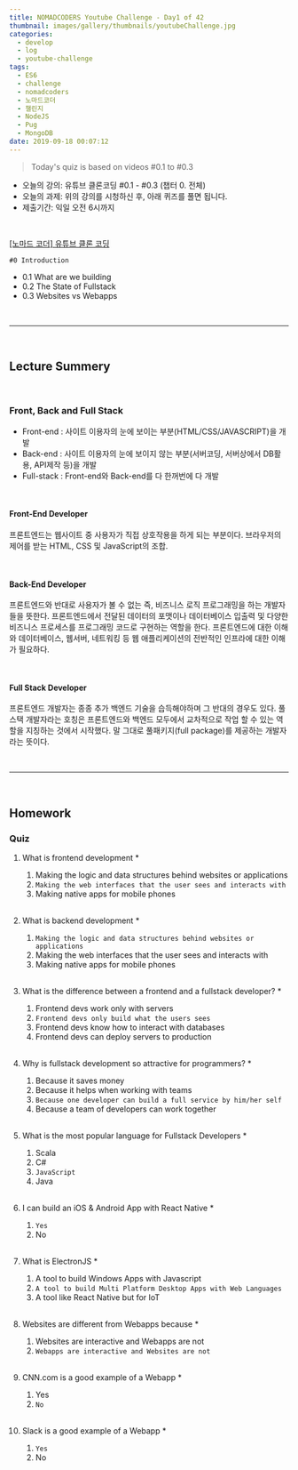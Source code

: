 ```yaml
---
title: NOMADCODERS Youtube Challenge - Day1 of 42
thumbnail: images/gallery/thumbnails/youtubeChallenge.jpg
categories:
  - develop
  - log
  - youtube-challenge
tags:
  - ES6
  - challenge
  - nomadcoders
  - 노마드코더
  - 챌린지
  - NodeJS
  - Pug
  - MongoDB
date: 2019-09-18 00:07:12
---
```



> Today's quiz is based on videos #0.1 to #0.3 

- 오늘의 강의: 유튜브 클론코딩 #0.1 - #0.3 (챕터 0. 전체)
- 오늘의 과제: 위의 강의를 시청하신 후, 아래 퀴즈를 풀면 됩니다.  
- 제출기간: 익일 오전 6시까지

<br/>

[[노마드 코더] 유튜브 클론 코딩](https://academy.nomadcoders.co/courses/enrolled/435438)

`#0 Introduction`
- 0.1 What are we building 
- 0.2 The State of Fullstack 
- 0.3 Websites vs Webapps 

<br/>
<!-- more -->

---

<br/>

## Lecture Summery

<br/>

### Front, Back and Full Stack
- Front-end : 사이트 이용자의 눈에 보이는 부분(HTML/CSS/JAVASCRIPT)을 개발
- Back-end : 사이트 이용자의 눈에 보이지 않는 부분(서버코딩, 서버상에서 DB활용, API제작 등)을 개발
- Full-stack : Front-end와 Back-end를 다 한꺼번에 다 개발

<br/>

#### Front-End Developer
프론트엔드는 웹사이트 중 사용자가 직접 상호작용을 하게 되는 부분이다. 
브라우저의 제어를 받는 HTML, CSS 및 JavaScript의 조합.

<br/>

#### Back-End Developer
프론트엔드와 반대로 사용자가 볼 수 없는 즉, 비즈니스 로직 프로그래밍을 하는 개발자들을 뜻한다. 
프론트엔드에서 전달된 데이터의 포맷이나 데이터베이스 입출력 및 다양한 비즈니스 프로세스를 프로그래밍 코드로 구현하는 역할을 한다. 
프론트엔드에 대한 이해와 데이터베이스, 웹서버, 네트워킹 등 웹 애플리케이션의 전반적인 인프라에 대한 이해가 필요하다.

<br/>

#### Full Stack Developer
프론트엔드 개발자는 종종 추가 백엔드 기술을 습득해야하며 그 반대의 경우도 있다. 
풀스택 개발자라는 호칭은 프론트엔드와 백엔드 모두에서 교차적으로 작업 할 수 있는 역할을 지칭하는 것에서 시작했다. 
말 그대로 풀패키지(full package)를 제공하는 개발자라는 뜻이다.

<br/>

---

<br/>

## Homework 

### Quiz

1. What is frontend development *   

    1) Making the logic and data structures behind websites or applications   
    2) `Making the web interfaces that the user sees and interacts with`   
    3) Making native apps for mobile phones   
    
    <br/>
    
2. What is backend development *   

    1) `Making the logic and data structures behind websites or applications`   
    2) Making the web interfaces that the user sees and interacts with   
    3) Making native apps for mobile phones   
    
    <br/>
     
3. What is the difference between a frontend and a fullstack developer? *   

    1) Frontend devs work only with servers   
    2) `Frontend devs only build what the users sees`   
    3) Frontend devs know how to interact with databases   
    4) Frontend devs can deploy servers to production   
    
    <br/>
     
4. Why is fullstack development so attractive for programmers? *   

    1) Because it saves money   
    2) Because it helps when working with teams   
    3) `Because one developer can build a full service by him/her self`   
    4) Because a team of developers can work together   
     
    <br/>
    
5. What is the most popular language for Fullstack Developers *   

    1) Scala   
    2) C#   
    3) `JavaScript`   
    4) Java   
    
    <br/>
     
6. I can build an iOS & Android App with React Native *   

    1) `Yes`   
    2) No   
    
    <br/>
     
7. What is ElectronJS *   

    1) A tool to build Windows Apps with Javascript   
    2) `A tool to build Multi Platform Desktop Apps with Web Languages`   
    3) A tool like React Native but for IoT   
    
    <br/>
 
8. Websites are different from Webapps because *   

    1) Websites are interactive and Webapps are not   
    2) `Webapps are interactive and Websites are not`   
    
    <br/>
 
9. CNN.com is a good example of a Webapp *   

    1) Yes   
    2) `No`   
    
    <br/>
 
10. Slack is a good example of a Webapp *   

    1) `Yes`   
    2) No   


